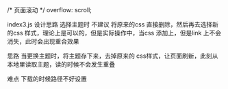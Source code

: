 /* 页面滚动 */
    overflow: scroll;


index3.js 设计思路
 选择主题时
不建议 将原来的css 直接删除，然后再去选择新的css 样式，理论上是可以的，但是实际操作中，当css 添加上，但是link 上不会消失，此时会出现重合效果

思路
当更换主题时，将主题存下来，去掉原来的 css样式，让页面刷新，此刻从本地里读取主题，读的时候不会发生重叠



难点
    下载的时候路径不好设置